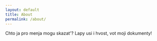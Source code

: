 ```yaml
---
layout: default 
title: About
permalink: /about/
---
```

Chto ja pro menja mogu skazat'? Lapy usi i hvost, vot moji dokumenty! 
